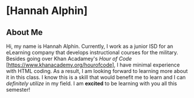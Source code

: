 # [Hannah Alphin]

## About Me
Hi, my name is Hannah Alphin. Currently, I work as a junior ISD for an eLearning company that develops instructional courses for the military. Besides going over Khan Acadamey's _Hour of Code_ [https://www.khanacademy.org/hourofcode], I have minimal experience with HTML coding. As a result, I am looking forward to learning more about it in this class. I know this is a skill that would benefit me to learn and I can _definitely utilize_ in my field. I am **excited** to be learning with you all this semester! 